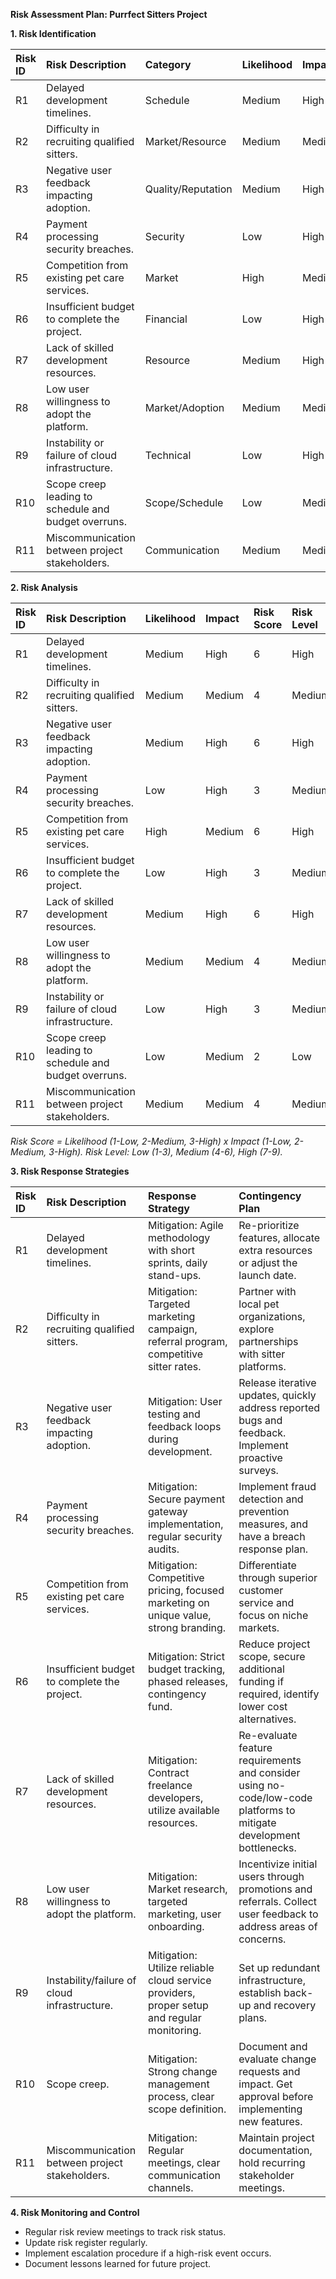 **Risk Assessment Plan: Purrfect Sitters Project**

**1. Risk Identification**

| **Risk ID** | **Risk Description**                                     | **Category**        | **Likelihood** | **Impact** |
| :---------- | :------------------------------------------------------- | :------------------ | :------------- | :--------- |
| R1          | Delayed development timelines.                           | Schedule            | Medium         | High       |
| R2          | Difficulty in recruiting qualified sitters.               | Market/Resource     | Medium         | Medium     |
| R3          | Negative user feedback impacting adoption.             | Quality/Reputation | Medium         | High       |
| R4          | Payment processing security breaches.                      | Security           | Low            | High       |
| R5          | Competition from existing pet care services.              | Market             | High           | Medium     |
| R6          | Insufficient budget to complete the project.             | Financial          | Low            | High       |
| R7          | Lack of skilled development resources.                   | Resource           | Medium         | High       |
| R8          | Low user willingness to adopt the platform.                | Market/Adoption     | Medium         | Medium     |
| R9          | Instability or failure of cloud infrastructure.          | Technical          | Low            | High       |
| R10         | Scope creep leading to schedule and budget overruns. | Scope/Schedule     | Low            | Medium      |
| R11         | Miscommunication between project stakeholders.             | Communication       | Medium         | Medium     |

**2. Risk Analysis**

| **Risk ID** | **Risk Description**                                     | **Likelihood** | **Impact** | **Risk Score** | **Risk Level** |
| :---------- | :------------------------------------------------------- | :------------- | :--------- | :------------- | :------------- |
| R1          | Delayed development timelines.                           | Medium         | High       | 6              | High           |
| R2          | Difficulty in recruiting qualified sitters.               | Medium         | Medium     | 4              | Medium         |
| R3          | Negative user feedback impacting adoption.             | Medium         | High       | 6              | High           |
| R4          | Payment processing security breaches.                      | Low            | High       | 3              | Medium         |
| R5          | Competition from existing pet care services.              | High           | Medium     | 6              | High           |
| R6          | Insufficient budget to complete the project.             | Low            | High       | 3              | Medium         |
| R7          | Lack of skilled development resources.                   | Medium         | High       | 6              | High           |
| R8          | Low user willingness to adopt the platform.                | Medium         | Medium     | 4              | Medium         |
| R9          | Instability or failure of cloud infrastructure.          | Low            | High       | 3              | Medium         |
| R10         | Scope creep leading to schedule and budget overruns. | Low            | Medium      | 2              | Low            |
| R11         | Miscommunication between project stakeholders.             | Medium         | Medium     | 4              | Medium         |

*Risk Score = Likelihood (1-Low, 2-Medium, 3-High) x Impact (1-Low, 2-Medium, 3-High).*
*Risk Level: Low (1-3), Medium (4-6), High (7-9).*

**3. Risk Response Strategies**

| **Risk ID** | **Risk Description**                                 | **Response Strategy**          | **Contingency Plan**                                                                                                                                 |
| :---------- | :--------------------------------------------------- | :----------------------------- | :-------------------------------------------------------------------------------------------------------------------------------------------------- |
| R1          | Delayed development timelines.                       | Mitigation: Agile methodology with short sprints, daily stand-ups.   | Re-prioritize features, allocate extra resources or adjust the launch date.                                                                   |
| R2          | Difficulty in recruiting qualified sitters.           | Mitigation: Targeted marketing campaign, referral program, competitive sitter rates.  | Partner with local pet organizations, explore partnerships with sitter platforms.                                                               |
| R3          | Negative user feedback impacting adoption.         | Mitigation: User testing and feedback loops during development.  | Release iterative updates, quickly address reported bugs and feedback. Implement proactive surveys.                                                |
| R4          | Payment processing security breaches.                  | Mitigation: Secure payment gateway implementation, regular security audits. | Implement fraud detection and prevention measures, and have a breach response plan.                                                                |
| R5          | Competition from existing pet care services.          | Mitigation: Competitive pricing, focused marketing on unique value, strong branding. | Differentiate through superior customer service and focus on niche markets.                                                                          |
| R6          | Insufficient budget to complete the project.           | Mitigation: Strict budget tracking, phased releases, contingency fund. | Reduce project scope, secure additional funding if required, identify lower cost alternatives.                                                |
| R7          | Lack of skilled development resources.               | Mitigation: Contract freelance developers, utilize available resources. |  Re-evaluate feature requirements and consider using no-code/low-code platforms to mitigate development bottlenecks.                                     |
| R8          | Low user willingness to adopt the platform.            | Mitigation: Market research, targeted marketing, user onboarding. | Incentivize initial users through promotions and referrals. Collect user feedback to address areas of concerns.                                        |
| R9          | Instability/failure of cloud infrastructure.        | Mitigation: Utilize reliable cloud service providers, proper setup and regular monitoring.      | Set up redundant infrastructure, establish back-up and recovery plans.                                                                                        |
| R10         | Scope creep.                                           | Mitigation: Strong change management process, clear scope definition.    | Document and evaluate change requests and impact. Get approval before implementing new features.                                                        |
| R11         | Miscommunication between project stakeholders.          | Mitigation: Regular meetings, clear communication channels.  | Maintain project documentation, hold recurring stakeholder meetings.                                                                                       |

**4. Risk Monitoring and Control**

*   Regular risk review meetings to track risk status.
*   Update risk register regularly.
*   Implement escalation procedure if a high-risk event occurs.
*   Document lessons learned for future project.
